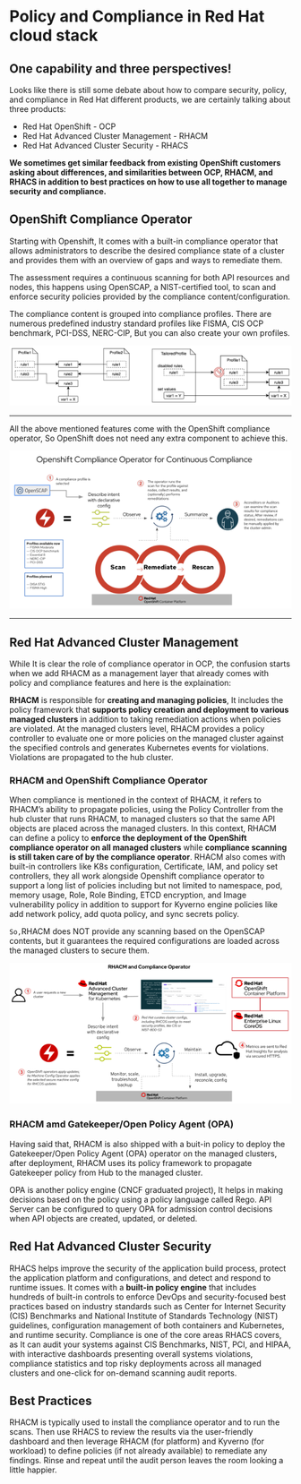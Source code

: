 # Policy and Compliance in Red Hat cloud stack
## One capability and three perspectives!
Looks like there is still some debate about how to compare security, policy, and compliance in Red Hat different products, we are certainly talking about three products:
- Red Hat OpenShift - OCP
- Red Hat Advanced Cluster Management - RHACM
- Red Hat Advanced Cluster Security - RHACS

**We sometimes get similar feedback from existing OpenShift customers asking about differences, and similarities between OCP, RHACM, and RHACS in addition to best practices on how to use all together to manage security and compliance.**

## OpenShift Compliance Operator
Starting with Openshift, It comes with a built-in compliance operator that allows administrators to describe the desired compliance state of a cluster and provides them with an overview of gaps and ways to remediate them.

The assessment requires a continuous scanning for both API resources and nodes, this happens using OpenSCAP, a NIST-certified tool, to scan and enforce security policies provided by the compliance content/configuration.

The compliance content is grouped into compliance profiles. There are numerous predefined industry standard profiles like FISMA, CIS OCP benchmark, PCI-DSS, NERC-CIP, But you can also create your own profiles.

![](rh-compliance-00.png)

------------

All the above mentioned features come with the OpenShift compliance operator, So OpenShift does not need any extra component to achieve this.

![](rh-compliance-01.png)

------------

## Red Hat Advanced Cluster Management
While It is clear the role of compliance operator in OCP, the confusion starts when we add RHACM as a management layer that already comes with policy and compliance features and here is the explaination:

**RHACM** is responsible for **creating and managing policies**, It includes the policy framework that **supports policy creation and deployment to various managed clusters** in addition to taking remediation actions when policies are violated. At the managed clusters level, RHACM provides a policy controller to evaluate one or more policies on the managed cluster against the specified controls and generates Kubernetes events for violations. Violations are propagated to the hub cluster.

### RHACM and OpenShift Compliance Operator
When compliance is mentioned in the context of RHACM, it refers to RHACM’s ability to propagate policies, using the Policy Controller from the hub cluster that runs RHACM, to managed clusters so that the same API objects are placed across the managed clusters. In this context, RHACM can define a policy to **enforce the deployment of the OpenShift compliance operator on all managed clusters** while **compliance scanning is still taken care of by the compliance operator**. RHACM also comes with built-in controllers like K8s configuration, Certificate, IAM, and policy set controllers, they all work alongside Openshift compliance operator to support a long list of policies including but not limited to namespace, pod, memory usage, Role, Role Binding, ETCD encryption, and Image vulnerability policy in addition to support for Kyverno engine policies like add network policy, add quota policy, and sync secrets policy.

`So,`RHACM does NOT provide any scanning based on the OpenSCAP contents, but it guarantees the required configurations are loaded across the managed clusters to secure them.

![](rh-compliance-02.png)

### RHACM amd Gatekeeper/Open Policy Agent (OPA)
Having said that, RHACM is also shipped with a buit-in policy to deploy the Gatekeeper/Open Policy Agent (OPA) operator on the managed clusters, after deployment, RHACM uses its policy framework to propagate Gatekeeper policy from Hub to the managed cluster.

OPA is another policy engine (CNCF graduated project), It helps in making decisions based on the policy using a policy language called Rego. API Server can be configured to query OPA for admission control decisions when API objects are created, updated, or deleted.

## Red Hat Advanced Cluster Security
RHACS helps improve the security of the application build process, protect the application platform and configurations, and detect and respond to runtime issues. It comes with a **built-in policy engine** that includes hundreds of built-in controls to enforce DevOps and security-focused best practices based on industry standards such as Center for Internet Security (CIS) Benchmarks and National Institute of Standards Technology (NIST) guidelines, configuration management of both containers and Kubernetes, and runtime security.
Compliance is one of the core areas RHACS covers, as It can audit your systems against CIS Benchmarks, NIST, PCI, and HIPAA, with interactive dashboards  presenting overall systems violations, compliance statistics and top risky deployments across all managed clusters and one-click for on-demand scanning audit reports.

## Best Practices
RHACM is typically used to install the compliance operator and to run the scans. Then use RHACS to review the results via the user-friendly dashboard and then leverage RHACM (for platform) and Kyverno (for workload) to define policies (if not already available) to remediate any findings. Rinse and repeat until the audit person leaves the room looking a little happier.
